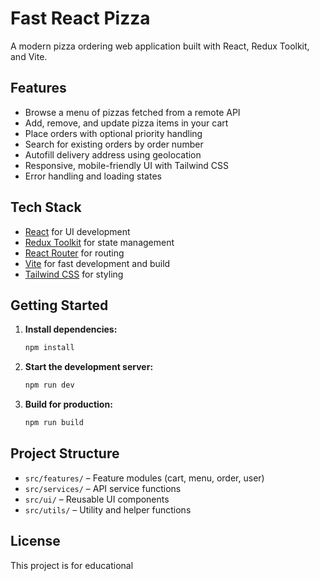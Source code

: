 # Fast React Pizza

A modern pizza ordering web application built with React, Redux Toolkit, and Vite.

## Features

- Browse a menu of pizzas fetched from a remote API
- Add, remove, and update pizza items in your cart
- Place orders with optional priority handling
- Search for existing orders by order number
- Autofill delivery address using geolocation
- Responsive, mobile-friendly UI with Tailwind CSS
- Error handling and loading states

## Tech Stack

- [React](https://react.dev/) for UI development
- [Redux Toolkit](https://redux-toolkit.js.org/) for state management
- [React Router](https://reactrouter.com/) for routing
- [Vite](https://vitejs.dev/) for fast development and build
- [Tailwind CSS](https://tailwindcss.com/) for styling

## Getting Started

1. **Install dependencies:**
   ```sh
   npm install
   ```

2. **Start the development server:**
   ```sh
   npm run dev
   ```

3. **Build for production:**
   ```sh
   npm run build
   ```

## Project Structure

- `src/features/` – Feature modules (cart, menu, order, user)
- `src/services/` – API service functions
- `src/ui/` – Reusable UI components
- `src/utils/` – Utility and helper functions

## License

This project is for educational